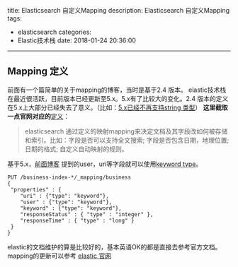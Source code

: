 title: Elasticsearch 自定义Mapping
description: Elasticsearch 自定义Mapping
tags:
  - elasticsearch
categories:
  - Elastic技术栈
date: 2018-01-24 20:36:00
---
## Mapping 定义
前面有一个篇简单的关于mapping的博客，当时是基于2.4 版本。 elastic技术栈在最近很活跃，目前版本已经更新至5.x。5.x有了比较大的变化。2.4 版本的定义在5.x上大部分已经失去了意义。（比如：[5.x已经不再支持string 类型](https://www.elastic.co/guide/en/elasticsearch/reference/5.0/string.html)）
**这里截取一点官网对应的**[定义](https://www.elastic.co/guide/en/elasticsearch/reference/5.0/mapping.html)：
 > elasticsearch 通过定义的映射mapping来决定文档及其字段改如何被存储和索引。比如：字段是否可以支持全文搜索; 字段是否包含日期，地理位置; 日期的格式; 自定义自动映射的规则。

基于5.x，[前面博客](http://blog.csdn.net/choelea/article/details/53320140) 提到的user，uri等字段就可以使用[keyword type](https://www.elastic.co/guide/en/elasticsearch/reference/5.0/keyword.html)。

```
PUT /business-index-*/_mapping/business
{
 "properties" : {
    "uri" : {"type": "keyword"},
    "user" : {"type": "keyword"},
    "keyword" : {"type": "keyword"},
    "responseStatus" : { "type" : "integer" },
    "responseTime" : { "type" : "long" }
 }
}
```

elastic的文档维护的算是比较好的，基本英语OK的都是直接去参考官方文档。  mapping的更新可以参考 [elastic 官网](https://www.elastic.co/guide/en/elasticsearch/reference/5.0/indices-put-mapping.html)	 

